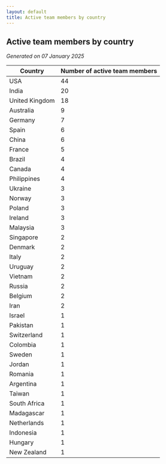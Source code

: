 ```yaml
---
layout: default
title: Active team members by country
---
```

## Active team members by country
*Generated on 07 January 2025*

| Country | Number of active team members |
| --- | --- |
| USA | 44 |
| India | 20 |
| United Kingdom | 18 |
| Australia | 9 |
| Germany | 7 |
| Spain | 6 |
| China | 6 |
| France | 5 |
| Brazil | 4 |
| Canada | 4 |
| Philippines | 4 |
| Ukraine | 3 |
| Norway | 3 |
| Poland | 3 |
| Ireland | 3 |
| Malaysia | 3 |
| Singapore | 2 |
| Denmark | 2 |
| Italy | 2 |
| Uruguay | 2 |
| Vietnam | 2 |
| Russia | 2 |
| Belgium | 2 |
| Iran | 2 |
| Israel | 1 |
| Pakistan | 1 |
| Switzerland | 1 |
| Colombia | 1 |
| Sweden | 1 |
| Jordan | 1 |
| Romania | 1 |
| Argentina | 1 |
| Taiwan | 1 |
| South Africa | 1 |
| Madagascar | 1 |
| Netherlands | 1 |
| Indonesia | 1 |
| Hungary | 1 |
| New Zealand | 1 |
